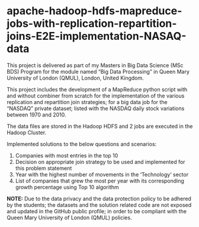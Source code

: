 # apache-hadoop-hdfs-mapreduce-jobs-with-replication-repartition-joins-E2E-implementation-NASAQ-data

This project is delivered as part of my Masters in Big Data Science (MSc BDS) Program for the module named “Big Data Processing” in Queen Mary University of London (QMUL), London, United Kingdom.  

This project includes the development of a MapReduce python script with and without combiner from scratch for the implementation of the various replication and repartition join strategies; for a big data job for the “NASDAQ” private dataset; listed with the NASDAQ daily stock variations between 1970 and 2010.   

The data files are stored in the Hadoop HDFS and 2 jobs are executed in the Hadoop Cluster.   

Implemented solutions to the below questions and scenarios: 
1. Companies with most entries in the top 10 
2. Decision on appropriate join strategy to be used and implemented for this problem statement 
3. Year with the highest number of movements in the ‘Technology‘ sector 
4. List of companies that grew the most per year with its corresponding growth percentage using Top 10 algorithm  

**NOTE:** Due to the data privacy and the data protection policy to be adhered by the students; the datasets and the solution related code are not exposed and updated in the GitHub public profile; in order to be compliant with the Queen Mary University of London (QMUL) policies.
